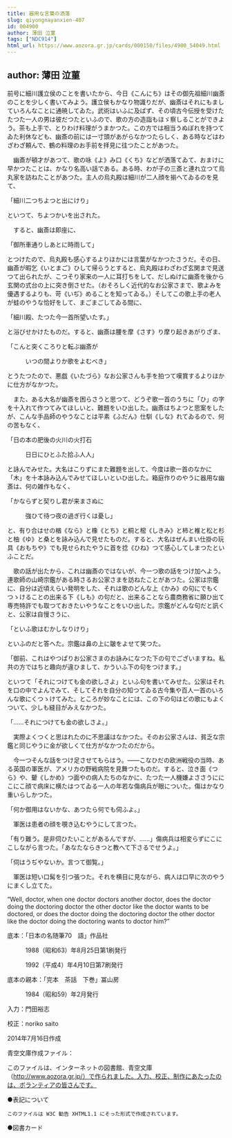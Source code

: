 ```yaml
---
title: 器用な言葉の洒落
slug: qiyongnayanxien-407
id: 004900
author: 薄田 泣菫
tags: ["NDC914"]
html_url: https://www.aozora.gr.jp/cards/000150/files/4900_54049.html
---
```


## author: 薄田 泣菫

前号に細川護立侯のことを書いたから、今日《こんにち》はその御先祖細川幽斎のことを少しく書いてみよう。護立侯もかなり物識りだが、幽斎はそれにもましていろんなことに通暁してゐた。武術はいふに及ばず、その頃古今伝授を受けたたつた一人の男は彼だつたといふので、歌の方の造詣もほゞ察しることができよう。茶も上手で、とりわけ料理がうまかつた。この方では相当うぬぼれを持つてゐた利休なども、幽斎の前には一寸頭があがらなかつたらしく、ある時などはわざわざ頼んで、鶴の料理のお手前を拝見に往つたことがあつた。

　幽斎が頓才があつて、歌の咏《よ》み口《くち》などが洒落てゐて、おまけに早かつたことは、かなり名高い話である。ある時、わが子の三斎と連れ立つて烏丸家を訪ねたことがあつた。主人の烏丸殿は細川が二人顔を揃へてゐるのを見て、

「細川二つちよつと出にけり」

といつて、ちよつかいを出された。

　すると、幽斎は即座に、

「御所車通りしあとに時雨して」

とつけたので、烏丸殿も感心するよりほかには言葉がなかつたさうだ。その日、幽斎が暇乞《いとまご》ひして帰らうとすると、烏丸殿はわざわざ玄関まで見送つて出られたが、こつそり家来の一人に耳打ちをして、だしぬけに幽斎を後から玄関の式台の上に突き倒させた。（おそろしく近代的なお公家さまで、歌よみを優遇するよりも、苛《いぢ》めることを知ってゐる。）そしてこの歌上手の老人が蛙のやうな恰好をして、まごまごしてゐる間に、

「細川殿、たつた今一首所望いたす。」

と浴びせかけたものだ。すると、幽斎は腰を摩《さす》り摩り起きあがりざま、

「こんと突くころりと転ぶ幽斎が

　　　いつの間よりか歌をよむべき」

とうたつたので、悪戯《いたづら》なお公家さんも手を拍つて嘆賞するよりほかに仕方がなかつた。

　また、ある大名が幽斎を困らさうと思つて、どうぞ歌一首のうちに「ひ」の字を十入れて作つてみてほしいと、難題をいひ出した。幽斎はちよつと思案をしたが、こんな手品師のやうなことは平素《ふだん》仕馴《しな》れてゐるので、何の苦もなく、

「日の本の肥後の火川の火打石

　　　日日にひとふた拾ふ人人」

と詠んでみせた。大名はこりずにまた難題を出して、今度は歌一首のなかに「木」を十本詠み込んでみせてほしいといひ出した。箱庭作りのやうに器用な幽斎は、何の雑作もなく、

「かならずと契りし君が来まさぬに

　　　強ひて待つ夜の過ぎ行くは憂し」

と、有り合はせの楢《なら》と橡《とち》と桐と樒《しきみ》と柿と椎と松と杉と柚《ゆ》と桑とを詠み込んで見せたものだ。すると、大名はぜんまい仕掛の玩具《おもちや》でも見せられたやうに首を捻《ひね》つて感心してしまつたといふことだ。

　歌の話が出たから、これは幽斎のではないが、今一つ歌の話をつけ加へよう。連歌師の山崎宗鑑がある時さるお公家さまを訪ねたことがあつた。公家は宗鑑に、自分は近頃えらい発明をした、それは歌のどんな上《かみ》の句にでもくつゝけることの出来る下《しも》の句だと、出来ることなら農商務省に願ひ出て専売特許でも取つておきたいやうなことをいひ出した。宗鑑がどんな句だと訊くと、公家は自慢さうに、

「といふ歌はむかしなりけり」

といふのだと答へた。宗鑑は鼻の上に皺をよせて笑つた。

「御前、これはやつぱりお公家さまのお詠みになつた下の句でございますね。私共の方ではちと趣向が違ひまして、かういふ下の句をつけます。」

といつて「それにつけても金の欲しさよ」といふ句を書いてみせた。公家はそれを口の中でよんでみて、そしてそれを自分の知つてゐる古今集や百人一首のいろんな歌にくつゝけてみた。ところが妙なことには、この下の句はどの歌にもよくついて、少しも縫目がみえなかつた。

「……それにつけても金の欲しさよ。」

　実際よくつくと思はれたのに不思議はなかつた。そのお公家さんは、貧乏な宗鑑と同じやうに金が欲しくて仕方がなかつたのだから。

　今一つそんな話をつけ足させてもらはう。――こなひだの欧洲戦役の当時、ある英国の軍医が、アメリカの野戦病院を見舞つたものだ。すると、泣き面《つら》や、顰《しかめ》つ面やの病人たちのなかに、たつた一人機嫌よささうににこにこ顔で病床に横たはつてゐる一人の年若な傷病兵が眼についた。傷はかなり重いらしかつた。

「何か御用はないかな、あつたら何でも伺ふよ。」

　軍医は患者の顔を覗き込むやうにして言つた。

「有り難う。是非伺ひたいことがあるんですが、……」傷病兵は相変らずにこにこしながら言つた。「あなたならきつと教へて下さるでせうよ。」

「伺はうぢやないか。言つて御覧。」

　軍医は短い口髯を引つ張つた。それを横目に見ながら、病人は口早に次のやうにまくし立てた。

“Well, doctor, when one doctor doctors another doctor, does the doctor doing the doctoring doctor the other doctor like the doctor wants to be doctored, or does the doctor doing the doctoring doctor the other doctor like the doctor doing the doctoring wants to doctor him?”













底本：「日本の名随筆70　語」作品社

　　　1988（昭和63）年8月25日第1刷発行

　　　1992（平成4）年4月10日第7刷発行

底本の親本：「完本　茶話　下巻」冨山房

　　　1984（昭和59）年2月発行

入力：門田裕志

校正：noriko saito

2014年7月16日作成

青空文庫作成ファイル：

このファイルは、インターネットの図書館、青空文庫（http://www.aozora.gr.jp/）で作られました。入力、校正、制作にあたったのは、ボランティアの皆さんです。











●表記について


	このファイルは W3C 勧告 XHTML1.1 にそった形式で作成されています。







●図書カード